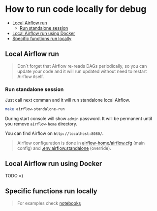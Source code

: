 # How to run code locally for debug

- [Local Airflow run](#local-airflow-run)
  - [Run standalone session](#run-standalone-session)
- [Local Airflow run using Docker](#local-airflow-run-using-docker)
- [Specific functions run locally](#specific-functions-run-locally)


## Local Airflow run

> Don`t forget that Airflow re-reads DAGs periodically, so you can update your code and it will run updated without need to restart Airflow itself.

### Run standalone session

Just call next comman and it will run standalone local Airflow.

```bash
make airflow-standalone-run
```

During start console will show `admin` password. It will be permanent until you remove `airflow-home` directory.

You can find Airflow on `http://localhost:8080/`.

> Airflow configuration is done in [airflow-home/airflow.cfg](../airflow-home/airflow.cfg) (main config) and [.env.airflow.standalone](../.env.airflow.standalone) (override).

## Local Airflow run using Docker

TODO =)

## Specific functions run locally

> For examples check [notebooks](../notebooks/airflow-dev/local_functions_run.ipynb)
